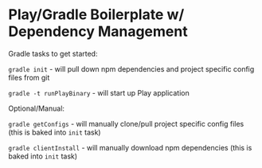 # Play/Gradle Boilerplate w/ Dependency Management



Gradle tasks to get started:

`gradle init` - will pull down npm dependencies and project specific config files from git

`gradle -t runPlayBinary` - will start up Play application

Optional/Manual:

`gradle getConfigs` - will manually clone/pull project specific config files (this is baked into `init` task)

`gradle clientInstall` - will manually download npm dependencies (this is baked into `init` task)

